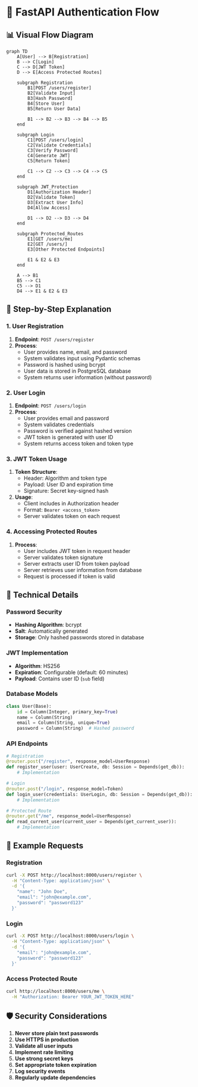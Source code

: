 # 🔐 FastAPI Authentication Flow

## 📊 Visual Flow Diagram

```mermaid
graph TD
    A[User] --> B[Registration]
    B --> C[Login]
    C --> D[JWT Token]
    D --> E[Access Protected Routes]
    
    subgraph Registration
        B1[POST /users/register]
        B2[Validate Input]
        B3[Hash Password]
        B4[Store User]
        B5[Return User Data]
        
        B1 --> B2 --> B3 --> B4 --> B5
    end
    
    subgraph Login
        C1[POST /users/login]
        C2[Validate Credentials]
        C3[Verify Password]
        C4[Generate JWT]
        C5[Return Token]
        
        C1 --> C2 --> C3 --> C4 --> C5
    end
    
    subgraph JWT_Protection
        D1[Authorization Header]
        D2[Validate Token]
        D3[Extract User Info]
        D4[Allow Access]
        
        D1 --> D2 --> D3 --> D4
    end
    
    subgraph Protected_Routes
        E1[GET /users/me]
        E2[GET /users/]
        E3[Other Protected Endpoints]
        
        E1 & E2 & E3
    end
    
    A --> B1
    B5 --> C1
    C5 --> D1
    D4 --> E1 & E2 & E3
```

## 📝 Step-by-Step Explanation

### 1. User Registration

1. **Endpoint**: `POST /users/register`
2. **Process**:
   - User provides name, email, and password
   - System validates input using Pydantic schemas
   - Password is hashed using bcrypt
   - User data is stored in PostgreSQL database
   - System returns user information (without password)

### 2. User Login

1. **Endpoint**: `POST /users/login`
2. **Process**:
   - User provides email and password
   - System validates credentials
   - Password is verified against hashed version
   - JWT token is generated with user ID
   - System returns access token and token type

### 3. JWT Token Usage

1. **Token Structure**: 
   - Header: Algorithm and token type
   - Payload: User ID and expiration time
   - Signature: Secret key-signed hash
2. **Usage**:
   - Client includes in Authorization header
   - Format: `Bearer <access_token>`
   - Server validates token on each request

### 4. Accessing Protected Routes

1. **Process**:
   - User includes JWT token in request header
   - Server validates token signature
   - Server extracts user ID from token payload
   - Server retrieves user information from database
   - Request is processed if token is valid

## 🔧 Technical Details

### Password Security
- **Hashing Algorithm**: bcrypt
- **Salt**: Automatically generated
- **Storage**: Only hashed passwords stored in database

### JWT Implementation
- **Algorithm**: HS256
- **Expiration**: Configurable (default: 60 minutes)
- **Payload**: Contains user ID (`sub` field)

### Database Models
```python
class User(Base):
    id = Column(Integer, primary_key=True)
    name = Column(String)
    email = Column(String, unique=True)
    password = Column(String)  # Hashed password
```

### API Endpoints
```python
# Registration
@router.post("/register", response_model=UserResponse)
def register_user(user: UserCreate, db: Session = Depends(get_db)):
    # Implementation

# Login
@router.post("/login", response_model=Token)
def login_user(credentials: UserLogin, db: Session = Depends(get_db)):
    # Implementation

# Protected Route
@router.get("/me", response_model=UserResponse)
def read_current_user(current_user = Depends(get_current_user)):
    # Implementation
```

## 🧪 Example Requests

### Registration
```bash
curl -X POST http://localhost:8000/users/register \
  -H "Content-Type: application/json" \
  -d '{
    "name": "John Doe",
    "email": "john@example.com",
    "password": "password123"
  }'
```

### Login
```bash
curl -X POST http://localhost:8000/users/login \
  -H "Content-Type: application/json" \
  -d '{
    "email": "john@example.com",
    "password": "password123"
  }'
```

### Access Protected Route
```bash
curl http://localhost:8000/users/me \
  -H "Authorization: Bearer YOUR_JWT_TOKEN_HERE"
```

## 🛡️ Security Considerations

1. **Never store plain text passwords**
2. **Use HTTPS in production**
3. **Validate all user inputs**
4. **Implement rate limiting**
5. **Use strong secret keys**
6. **Set appropriate token expiration**
7. **Log security events**
8. **Regularly update dependencies**